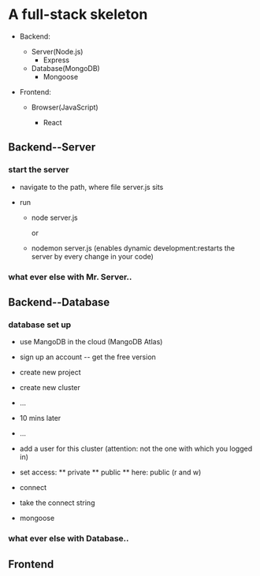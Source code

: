 #  A full-stack skeleton

* Backend:
  * Server(Node.js)
    * Express
  * Database(MongoDB)
    * Mongoose

* Frontend:

  * Browser(JavaScript)

    * React

      

## Backend--Server

### start the server

* navigate to the path, where file server.js sits

* run 

  * node server.js 

    or

  * nodemon server.js (enables dynamic development:restarts the server by every change in your code)

### what ever else with Mr. Server..







## Backend--Database

### database set up

* use MangoDB in the cloud (MangoDB Atlas)

* sign up an account -- get the free version

* create new project

* create new cluster

* ...

* 10 mins later

* ...

* add a user for this cluster (attention: not the one with which you logged in)

* set access: 
  ** private
  ** public
  ** here: public (r and w)

* connect

* take the connect string

* mongoose

### what ever else with Database..





## Frontend

